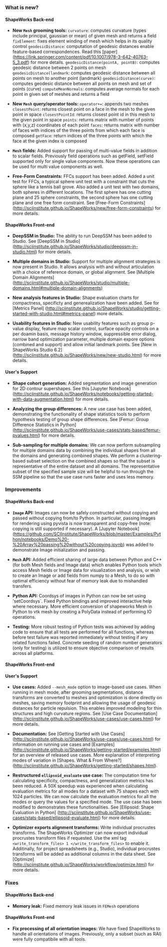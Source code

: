 ### What is new?

#### ShapeWorks Back-end

* **New `Mesh` grooming tools:** 
    `curvature`: computes curvature (types include principal, gaussian or mean) of given mesh and returns a field
    `fixElement`: fixes element winding of mesh which helps in its quality control
    `geodesicDistance`: computation of geodesic distances enable feature-based correspondences. Read this [paper] (https://link.springer.com/content/pdf/10.1007/978-3-642-40763-5_3.pdf) for more details.
        `geodesicDistance(pointA, pointB)`: computes geodesic distance between 2 points on mesh
        `geodesicDistance(landmark`: computes geodesic distance between all points on mesh to another point (landmark)
        `geodesicDistance(curve)`: computes geodesic distance between all points on mesh and set of points (curve)
    `computeMeanNormals`: computes average normals for each point in given set of meshes and returns a field

* **New `Mesh` query/operator tools:**
    `operator+=`: appends two meshes
    `closestPoint`: returns closest point on a face in the mesh to the given point in space
    `closestPointId`: returns closest point id in this mesh to the given point in space
    `points`: returns matrix with number of points with (x,y,z) coordinates of each point
    `faces`: returns matrix with number of faces with indices of the three points from which each face is composed
    `getFace`: return indices of the three points with which the face at the given index is composed

* **`Mesh` fields:** Added support for passing of multi-value fields in addition to scalar fields. Previously field operations such as getField, setField supported only for single value components. Now these operations can be used for multi value components as well.

* **Free-Form Constraints:** FFCs support has been added. Added a unit test for FFCs, a typical sphere unit test with a constraint that cuts the sphere like a tennis ball grove. Also added a unit test with two domains, both spheres in different locations. The first sphere has one cutting plane and 25 sphere constraints, the second sphere has one cutting plane and one free form constraint. See [Free-Form Constraints] (http://sciinstitute.github.io/ShapeWorks/new/free-form-constraints) for more details.

#### ShapeWorks Front-end

* **DeepSSM in Studio:** The ability to run DeepSSM has been added to Studio. See [DeepSSM in Studio] (http://sciinstitute.github.io/ShapeWorks/studio/deepssm-in-studio.html) for more details.

* **Multiple domains in Studio:** Support for multiple alignment strategies is now present in Studio. It allows analysis with and without articulation with a choice of reference domain, or global alignment. See [Multiple Domain Alignments] (http://sciinstitute.github.io/ShapeWorks/studio/multiple-domains.html#multiple-domain-alignments)

* **New analysis features in Studio:** Shape evaluation charts for compactness, specificty and generealization have been added. See for [Metrics Panel] (http://sciinstitute.github.io/ShapeWorks/studio/getting-started-with-studio.html#metrics-panel) more details.

* **Usability features in Studio:** New usability features such as group p-value display, feature map scalar control, surface opacity controls on a per doamin basis, message history window, suppressible error dialog, narrow band optimization parameter, multiple domain expore options (combined and support) and allow initial landmark points. See [New in ShapeWorks Studio 6.2] (http://sciinstitute.github.io/ShapeWorks/new/new-studio.html) for more details.

#### User's Support

* **Shape cohort generation:** Added segmentation and image generation for 2D contour supershapes. See this [Jupyter Notebook] (http://sciinstitute.github.io/ShapeWorks/notebooks/getting-started-with-data-augmentation.html) for more details.

* **Analyzing the group differences:** A new use case has been added, demonstrating the functionality of shape statistics tools to perform hypothesis testing of group shape differences. See [Femur: Group Difference Statistics in Python] (http://sciinstitute.github.io/ShapeWorks/use-cases/stats-based/femur-pvalues.html) for more details.   

* **Sub-sampling for multiple domains:** We can now perform subsampling for multiple domains data by combining the individual shapes from all the domains and generating combined shapes. We perform a clustering-based subset selection on the combined shapes so that the subset is representative of the entire dataset and all domains. The representative subset of the specified sample size will be helpful to run through the SSM pipeline so that the use case runs faster and uses less memory.

### Improvements

#### ShapeWorks Back-end
* **`Image` API:** Images can now be safely constructed without copying and passed without copying from/to Python. In particular, passing Images for rendering using pyvista is now transparent and copy-free (note: copying is still supported if necessary). A [Jupyter Notebook] (https://github.com/SCIInstitute/ShapeWorks/blob/master/Examples/Python/notebooks/Demo%20-%20Array%20passing%20without%20copying.ipynb) was added to demonstrate Image initialization and passing.

* **`Mesh` API:** Added efficient sharing of large data between Python and C++ (for both Mesh fields and Image data) which enables Python tools which access Mesh fields or Image data for visualization and analysis, or wish to create an Image or add fields from numpy to a Mesh, to do so with optimal efficiency without fear of memory leak due to mishandled transfers.

* **Python API:** Coordsys of images in Python can now be set using 'setCoordsys`. Fixed Python bindings and improved interactive help where necessary. More efficient conversion of shapeworks Mesh in Python to vtk mesh by creating a PolyData instead of performing IO operations.

* **Testing:** More robust testing of Python tests was achieved by adding code to ensure that all tests are performed for all functions, whereas before test failure was reported immediately without testing if any related functions failed. Concrete seeding of random number generators (only for testing) is utilized to ensure objective comparison of results across all platforms.

#### ShapeWorks Front-end

#### User's Support

* **Use cases:** Added `--mesh_mode` option to image-based use cases. When running in mesh mode, after grooming segmentations, distance transforms are converted to meshes and optimization is done directly on meshes, saving memory footprint and allowing the usage of geodesic distances for particle repulsion. This enables improved modeling for thin structures and high curvature regions. See [Use Case Documentation] (http://sciinstitute.github.io/ShapeWorks/use-cases/use-cases.html) for more details.

* **Documentation:** See [Getting Started with Use Cases] (http://sciinstitute.github.io/ShapeWorks/use-cases/use-cases.html) for information on running use cases and [Examples] (http://sciinstitute.github.io/ShapeWorks/getting-started/examples.html) for an overview of released use cases. More explanation of interpreting modes of variation in [Shapes. What & From Where?] (http://sciinstitute.github.io/ShapeWorks/getting-started/shapes.html).

* **Restructured `ellipsoid_evaluate` use case:** The computation time for calculating specificity, compactness, and generalization metrics has been reduced. A 50X speedup was experienced when calculating evaluation metrics for all modes for a dataset with 75 shapes each with 1024 particles. We can now calculate the evaluation metrics for all the modes or query the values for a specified mode. The use case has been modified to demonstrates these functionalities. See [Ellipsoid: Shape Evaluation in Python] (http://sciinstitute.github.io/ShapeWorks/use-cases/stats-based/ellipsoid-evaluate.html) for more details.

* **Optimizer exports alignment transforms:** Write individual procrustes transforms. The ShapeWorks Optimizer can now export individual procrustes transform files if requested. Use the xml tag `<write_transform_files> 1 </write_transform_files>` to enable it. Additinally, for project spreadsheets (e.g., Studio), individual procrustes transforms will be added as additional columns in the data sheet. See [Optimize] (http://sciinstitute.github.io/ShapeWorks/workflow/optimize.html) for more details.

### Fixes

#### ShapeWorks Back-end

* **Memory leak:** Fixed memory leak issues in `FEMesh` operations

#### ShapeWorks Front-end

* **Fix processing of all orientation images:** We have fixed ShapeWorks to handle all orientations of images. Previously, only a subset (such as RAI) were fully compatibile with all tools.
